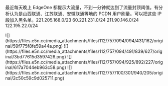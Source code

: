 <p>最近每天晚上 EdgeOne 都提示大流量，不到一分钟就达到了流量封顶阈值。有分析认为是山西联通、江苏联通、安徽联通等地的 PCDN 用户刷量。可以把这些 IP 段加入黑名单。221.205.168.0/23 60.221.231.0/24 211.90.146.0/24 122.195.22.0/24</p>
![](https://files.e5n.cc/media_attachments/files/112/757/094/094/431/162/original/59f775f8fe59a44a.png)
![](https://files.e5n.cc/media_attachments/files/112/757/094/491/839/627/original/3bd77615d3597426.png)
![](https://files.e5n.cc/media_attachments/files/112/757/094/925/892/227/original/617a7044eb963c58.png)
![](https://files.e5n.cc/media_attachments/files/112/757/100/301/940/205/original/2c50c59c9d025711.png)